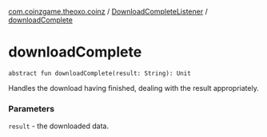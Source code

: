 [com.coinzgame.theoxo.coinz](../index.md) / [DownloadCompleteListener](index.md) / [downloadComplete](.)

# downloadComplete

`abstract fun downloadComplete(result: String): Unit`

Handles the download having finished, dealing with the result appropriately.

### Parameters

`result` - the downloaded data.